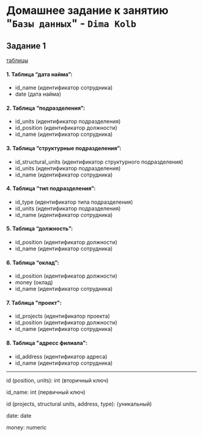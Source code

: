 # Домашнее задание к занятию "`Базы данных`" - `Dima Kolb`

## Задание 1

[таблицы](png/2.png)

#### 1. Таблица “дата найма”:
* id_name (идентификатор сотрудника)
* date (дата найма)


#### 2. Таблица “подразделения”:
* id_units (идентификатор подразделения)
* id_position (идентификатор должности)
* id_name (идентификатор сотрудника)


#### 3. Таблица “структурные подразделения”:
* id_structural_units (идентификатор структурного подразделения)
* id_units (идентификатор подразделения) 
* id_name (идентификатор сотрудника)


#### 4. Таблица “тип подразделения”:
* id_type (идентификатор типа подразделения)
* id_units (идентификатор подразделения)
* id_name (идентификатор сотрудника)


#### 5. Таблица “должность”:
* id_position (идентификатор должности)
* id_name (идентификатор сотрудника)


#### 6. Таблица “оклад”:
* id_position (идентификатор должности)
* money (оклад)
* id_name (идентификатор сотрудника)

#### 7. Таблица "проект":
* id_projects (идентификатор проекта)
* id_position (идентификатор должности)
* id_name (идентификатор сотрудника)

#### 8. Таблица "адресс филиала":
* id_address (идентификатор адреса)
* id_name (идентификатор сотрудника)

----

id (position, units): int (вторичный ключ)

id_name: int (первичный ключ)

id (projects, structural units, address, type): (уникальный)

date: date

money: numeric
